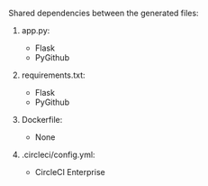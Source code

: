 Shared dependencies between the generated files:

1. app.py:
   - Flask
   - PyGithub

2. requirements.txt:
   - Flask
   - PyGithub

3. Dockerfile:
   - None

4. .circleci/config.yml:
   - CircleCI Enterprise